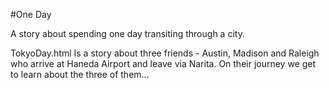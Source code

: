 #One Day

A story about spending one day transiting through a city.

TokyoDay.html
Is a story about three friends - Austin, Madison and Raleigh who arrive at Haneda Airport and leave via Narita.
On their journey we get to learn about the three of them...
